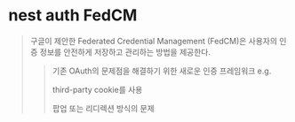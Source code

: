 # nest auth FedCM

> 구글이 제안한 Federated Credential Management (FedCM)은 사용자의 인증 정보를 안전하게 저장하고 관리하는 방법을 제공한다.
>
> > 기존 OAuth의 문제점을 해결하기 위한 새로운 인증 프레임워크
> > e.g.
> >
> > third-party cookie를 사용
> >
> > 팝업 또는 리디렉션 방식의 문제

